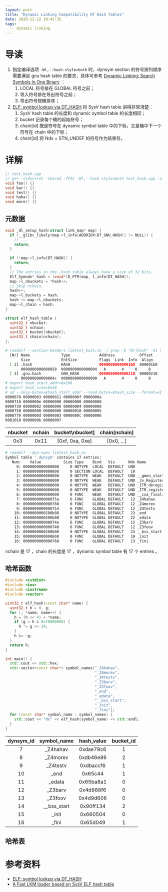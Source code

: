 ```yaml
---
layout: post
title: "Dynamic Linking Compatibility Of Hash Tables"
date: 2020-12-22 10:43:35
tags:
  -- dynamic linking
---
```


# 导读

1. 指定编译选项 `-Wl,--hash-style=both` 时，dynsym section 的符号排列顺序需要满足 gnu hash table 的要求，具体可参考 [Dynamic Linking: Search Symbols In One Binary](https://clcanny.github.io/2020/11/20/dynamic-linking-search-symbols-in-one-binary/) ：
    1. LOCAL 符号排在 GLOBAL 符号之前；
    2. 导入符号排在导出符号之前；
    3. 导出符号按桶排序；
2. [ELF: symbol lookup via DT\_HASH](https://flapenguin.me/elf-dt-hash) 将 SysV hash table 讲得非常清楚：
    1. SysV hash table 的长度和 dynamic symbol table 的长度相同；
    2. bucket 记录每个桶的起始符号；
    3. chain[id] 既是符号在 dynamic symbol table 中的下标，又是桶中下一个符号在 chain 中的下标；
    4. chain[id] 将 Ndx = STN_UNDEF 的符号作为结束符。

# 详解

```cpp
// test_hash.cpp
// g++ -std=c++11 -shared -fPIC -Wl,--hash-style=both test_hash.cpp -o libtest_hash.so
void foo() {}
void bar() {}
void test() {}
void haha() {}
void more() {}
```

## 元数据

```c
void _dl_setup_hash(struct link_map* map) {
  if (__glibc_likely(map->l_info[ADDRIDX(DT_GNU_HASH)] != NULL)) {
    // ...
    return;
  }

  if (!map->l_info[DT_HASH]) {
    return;
  }
  // The entries in the .hash table always have a size of 32 bits.
  Elf_Symndx* hash = (void*)D_PTR(map, l_info[DT_HASH]);
  map->l_nbuckets = *hash++;
  // Skip nchain.
  hash++;
  map->l_buckets = hash;
  hash += map->l_nbuckets;
  map->l_chain = hash;
}
```

```cpp
struct elf_hash_table {
  uint32_t nbucket;
  uint32_t nchain;
  uint32_t bucket[nbucket];
  uint32_t chain[nchain];
};
```

```bash
# readelf --section-headers libtest_hash.so  | grep -E "Nr|hash" -A1 | grep -v "\-\-"
  [Nr] Name              Type             Address           Offset
       Size              EntSize          Flags  Link  Info  Align
  [ 2] .hash             HASH             00000000000001b8  000001b8
       0000000000000058  0000000000000004   A       4     0     8
  [ 3] .gnu.hash         GNU_HASH         0000000000000210  00000210
       000000000000004c  0000000000000000   A       4     0     8
# export hash_start_addr=0x1b8
# export hash_size=0x58
# od --skip-bytes=$hash_start_addr --read-bytes=$hash_size --format=xI libtest_hash.so
0000670 00000003 00000011 0000000f 0000000a
0000710 0000000e 00000000 00000000 00000000
0000730 00000002 00000009 00000004 00000008
0000750 00000000 00000000 00000010 00000005
0000770 0000000d 00000003 0000000c 00000006
0001010 0000000b 00000007
```

| nbucket | nchain | bucket\nbucket] | chain[nchain] |
|   :-:   |  :-:   |       :-:       |      :-:      |
|   0x3   |  0x11  | [0xf, 0xa, 0xe] |  [0x0, ...]   |

```bash
# readelf --dyn-syms libtest_hash.so
Symbol table '.dynsym' contains 17 entries:
   Num:    Value          Size Type    Bind   Vis      Ndx Name
     0: 0000000000000000     0 NOTYPE  LOCAL  DEFAULT  UND
     1: 0000000000000608     0 SECTION LOCAL  DEFAULT   10
     2: 0000000000000000     0 NOTYPE  WEAK   DEFAULT  UND __gmon_start__
     3: 0000000000000000     0 NOTYPE  WEAK   DEFAULT  UND _Jv_RegisterClasses
     4: 0000000000000000     0 NOTYPE  WEAK   DEFAULT  UND _ITM_deregisterTMCloneTab
     5: 0000000000000000     0 NOTYPE  WEAK   DEFAULT  UND _ITM_registerTMCloneTable
     6: 0000000000000000     0 FUNC    WEAK   DEFAULT  UND __cxa_finalize@GLIBC_2.2.5 (2)
     7: 000000000000075a     6 FUNC    GLOBAL DEFAULT   12 _Z4hahav
     8: 0000000000000760     6 FUNC    GLOBAL DEFAULT   12 _Z4morev
     9: 0000000000000754     6 FUNC    GLOBAL DEFAULT   12 _Z4testv
    10: 0000000000200b08     0 NOTYPE  GLOBAL DEFAULT   23 _end
    11: 0000000000200b00     0 NOTYPE  GLOBAL DEFAULT   22 _edata
    12: 000000000000074e     6 FUNC    GLOBAL DEFAULT   12 _Z3barv
    13: 0000000000000748     6 FUNC    GLOBAL DEFAULT   12 _Z3foov
    14: 0000000000200b00     0 NOTYPE  GLOBAL DEFAULT   23 __bss_start
    15: 0000000000000608     0 FUNC    GLOBAL DEFAULT   10 _init
    16: 0000000000000768     0 FUNC    GLOBAL DEFAULT   13 _fini
```

nchain 是 17 ，chain 的长度是 17 ，dynamic symbol table 有 17 个 entries 。

## 哈希函数

```cpp
#include <cstdint>
#include <ios>
#include <iostream>
#include <vector>

uint32_t elf_hash(const char* name) {
  uint32_t h = 0, g;
  for (; *name; name++) {
    h = (h << 4) + *name;
    if (g = h & 0xf0000000) {
      h ^= g >> 24;
    }
    h &= ~g;
  }
  return h;
}

int main() {
  std::cout << std::hex;
  std::vector<const char*> symbol_names{"_Z4hahav",
                                        "_Z4morev",
                                        "_Z4testv",
                                        "_Z3barv",
                                        "_Z3foov",
                                        "_end",
                                        "_edata",
                                        "__bss_start",
                                        "_init",
                                        "_fini"};
  for (const char* symbol_name : symbol_names) {
    std::cout << "0x" << elf_hash(symbol_name) << std::endl;
  }
}
```

| dynsym\_id |  symbol\_name  | hash\_value | bucket\_id |
|    :-:     |      :-:       |     :-:     |    :-:     |
|     7      |   \_Z4hahav    |  0xdae78c6  |     1      |
|     8      |   \_Z4morev    |  0xdb46e86  |     2      |
|     9      |   \_Z4testv    |  0xdbaccf6  |     1      |
|     10     |     \_end      |   0x65c44   |     1      |
|     11     |    \_edata     |  0x65ba8a1  |     0      |
|     12     |    \_Z3barv    |  0x4d988f6  |     0      |
|     13     |    \_Z3foov    |  0x4d9d606  |     0      |
|     14     | \_\_bss\_start |  0x90ff134  |     2      |
|     15     |     \_init     |  0x660504   |     0      |
|     16     |     \_fini     |  0x65d049   |     1      |

## 哈希表

# 参考资料

+ [ELF: symbol lookup via DT\_HASH](https://flapenguin.me/elf-dt-hash)
+ [A Fast LKM loader based on SysV ELF hash table](https://elinux.org/images/1/18/C_AMOROSO_Fast_lkm_loader_ELC-E_2009.pdf)

